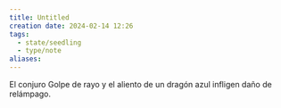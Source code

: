 ```yaml
---
title: Untitled
creation date: 2024-02-14 12:26
tags:
  - state/seedling
  - type/note
aliases:
---
```

El conjuro Golpe de rayo y el aliento de un dragón azul infligen daño de relámpago.
